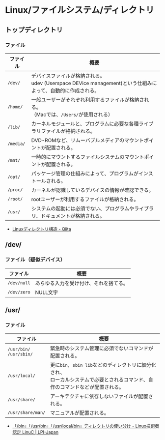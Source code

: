 # Linux/ファイルシステム/ディレクトリ

## トップディレクトリ

### ファイル

| ファイル  | 概要                                                         |
| --------- | ------------------------------------------------------------ |
| `/dev/`   | デバイスファイルが格納される。<br />udev (Userspace DEVice management)という仕組みによって、自動的に作成される。 |
| `/home/`  | 一般ユーザーがそれぞれ利用するファイルが格納される。<br />（Macでは、`/Users/`が使用される） |
| `/lib/`   | カーネルモジュールと、プログラムに必要な各種ライブラリファイルが格納される。 |
| `/media/` | DVD-ROMなど、リムーバブルメディアのマウントポイントが配置される。 |
| `/mnt/`   | 一時的にマウントするファイルシステムのマウントポイントが配置される。 |
| `/opt/`   | パッケージ管理の仕組みによって、プログラムがインストールされる。 |
| `/proc/`  | カーネルが認識しているデバイスの情報が確認できる。           |
| `/root/`  | rootユーザーが利用するファイルが格納される。                 |
| `/usr/`   | システムの起動には必須でない、プログラムやライブラリ、ドキュメントが格納される。 |

- [Linuxディレクトリ構造 - Qiita](https://qiita.com/nys9302/items/a8ddeedd3cd9d0deb332)

## /dev/

### ファイル（疑似デバイス）

| ファイル    | 概要                                   |
| ----------- | -------------------------------------- |
| `/dev/null` | あらゆる入力を受け付け、それを捨てる。 |
| `/dev/zero` | NULL文字                               |

## /usr/

### ファイル

| ファイル                      | 概要                                                         |
| ----------------------------- | ------------------------------------------------------------ |
| `/usr/bin/`<br />`/usr/sbin/` | 緊急時のシステム管理に必須でないコマンドが配置される。       |
| `/usr/local/`                 | 更に`bin, sbin lib`などのディレクトリに細分化され、<br/>ローカルシステムで必要とされるコマンド、自作のコマンドなどが配置される。 |
| `/usr/share/`                 | アーキテクチャに依存しないファイルが配置される。             |
| `/usr/share/man/`             | マニュアルが配置される。                                     |

- [「/bin」「/usr/bin」「/usr/local/bin」ディレクトリの使い分け - Linux技術者認定 LinuC | LPI-Japan](https://linuc.org/study/knowledge/544/)
